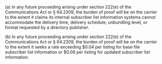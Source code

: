 (a) In any future proceeding arising under section 222(e) of the Communications Act or § 64.2309, the burden of proof will be on the carrier to the extent it claims its internal subscriber list information systems cannot accommodate the delivery time, delivery schedule, unbundling level, or format requested by a directory publisher.

(b) In any future proceeding arising under section 222(e) of the Communications Act or § 64.2309, the burden of proof will be on the carrier to the extent it seeks a rate exceeding $0.04 per listing for base file subscriber list information or $0.06 per listing for updated subscriber list information.

